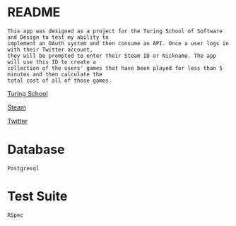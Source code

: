 # README
    This app was designed as a project for the Turing School of Software and Design to test my ability to 
    implement an OAuth system and then consume an API. Once a user logs in with their Twitter account, 
    they will be prompted to enter their Steam ID or Nickname. The app will use this ID to create a 
    collection of the users' games that have been played for less than 5 minutes and then calculate the 
    total cost of all of those games.
[Turing School](https://www.turing.io)

[Steam](store.steampowered.com)

[Twitter](https://www.twitter.com)
# Database
    Postgresql
    
# Test Suite
    RSpec
